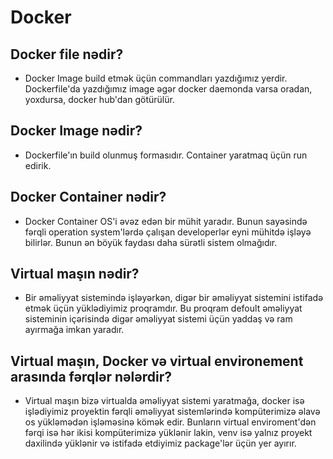 # Docker

## Docker file nədir?

* Docker Image build etmək üçün commandları yazdığımız yerdir. Dockerfile'da yazdığımız image əgər docker daemonda varsa oradan, yoxdursa, docker hub'dan götürülür.

## Docker Image nədir?

* Dockerfile'ın build olunmuş formasıdır. Container yaratmaq üçün run edirik.

## Docker Container nədir?

* Docker Container OS'i əvəz edən bir mühit yaradır. Bunun sayəsində fərqli operation system'lərdə çalışan developerlər eyni mühitdə işləyə bilirlər. Bunun ən böyük faydası daha sürətli sistem olmağıdır.

## Virtual maşın nədir?

* Bir əməliyyat sistemində işləyərkən, digər bir əməliyyat sistemini istifadə etmək üçün yüklədiyimiz proqramdır. Bu proqram defoult əməliyyat sisteminin içərisində digər əməliyyat sistemi üçün yaddaş və ram ayırmağa imkan yaradır.

## Virtual maşın, Docker və virtual environement arasında fərqlər nələrdir?

* Virtual maşın bizə virtualda əməliyyat sistemi yaratmağa, docker isə işlədiyimiz proyektin fərqli əməliyyat sistemlərində kompüterimizə əlavə os yükləmədən işləməsinə kömək edir. Bunların virtual enviroment'dən fərqi isə hər ikisi kompüterimizə yüklənir lakin, venv isə yalnız proyekt daxilində yüklənir və istifadə etdiyimiz package'lər üçün yer ayırır.
